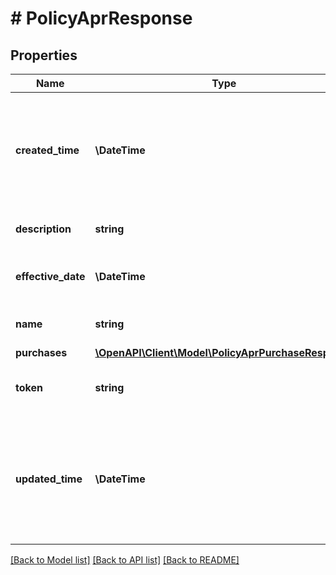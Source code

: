 # # PolicyAprResponse

## Properties

Name | Type | Description | Notes
------------ | ------------- | ------------- | -------------
**created_time** | **\DateTime** | Date and time when the APR policy was created on Marqeta&#39;s credit platform, in UTC. | [optional]
**description** | **string** | Description of the APR policy. | [optional]
**effective_date** | **\DateTime** | Date the APR goes into effect, in UTC. | [optional]
**name** | **string** | Name of the APR policy. | [optional]
**purchases** | [**\OpenAPI\Client\Model\PolicyAprPurchaseResponse**](PolicyAprPurchaseResponse.md) |  | [optional]
**token** | **string** | Unique identifier of the APR policy. | [optional]
**updated_time** | **\DateTime** | Date and time when the APR policy was last updated on Marqeta&#39;s credit platform, in UTC. | [optional]

[[Back to Model list]](../../README.md#models) [[Back to API list]](../../README.md#endpoints) [[Back to README]](../../README.md)
